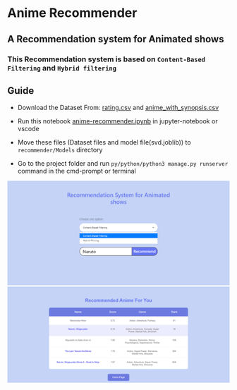# Anime Recommender
## A Recommendation system for Animated shows
### This Recommendation system is based on `Content-Based Filtering` and `Hybrid filtering`

## Guide
- Download the Dataset From: [rating.csv](https://www.kaggle.com/CooperUnion/anime-recommendations-database?select=rating.csv) and [anime_with_synopsis.csv](https://www.kaggle.com/hernan4444/anime-recommendation-database-2020?select=anime_with_synopsis.csv)

- Run this notebook [anime-recommender.ipynb](https://github.com/Gnitch/Anime-Recommender/blob/master/recommender/Models/anime-recommender.ipynb) in jupyter-notebook or vscode
- Move these files (Dataset files and model file(svd.joblib)) to `recommender/Models` directory
- Go to the project folder and run  `py/python/python3 manage.py runserver` command in the cmd-prompt or terminal

![](https://github.com/Gnitch/Anime-Recommender/blob/master/screenshots/ss3.png)
![](https://github.com/Gnitch/Anime-Recommender/blob/master/screenshots/ss2.png)
